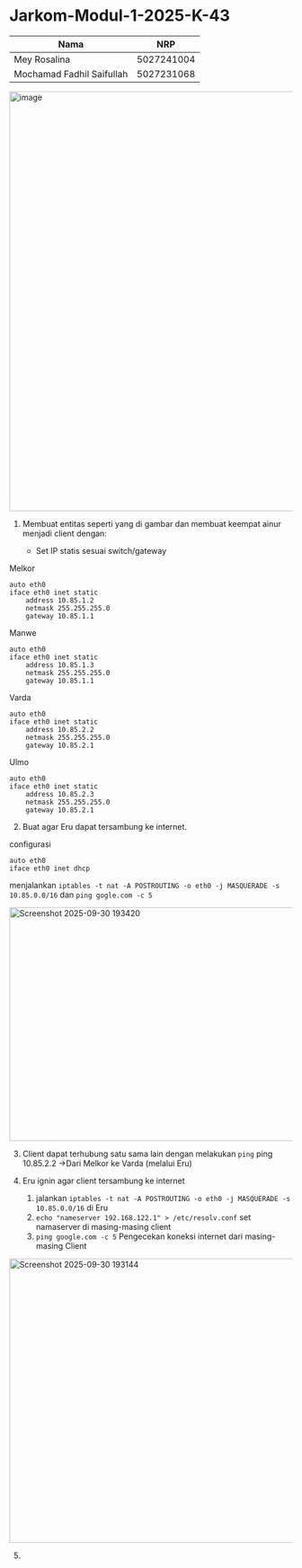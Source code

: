 # Jarkom-Modul-1-2025-K-43

| Nama | NRP |
|------------|--------------|
| Mey Rosalina     | 5027241004    |
| Mochamad Fadhil Saifullah   | 5027231068       |


<img width="1206" height="747" alt="image" src="https://github.com/user-attachments/assets/dd2e27b7-f3af-4233-aa4f-e15dc6336b39" />

1. Membuat entitas seperti yang di gambar dan membuat keempat ainur menjadi client dengan:

   - Set IP statis sesuai switch/gateway
  
Melkor
```
auto eth0
iface eth0 inet static
    address 10.85.1.2
    netmask 255.255.255.0
    gateway 10.85.1.1
```
Manwe
```
auto eth0
iface eth0 inet static
    address 10.85.1.3
    netmask 255.255.255.0
    gateway 10.85.1.1
```

Varda
```
auto eth0
iface eth0 inet static
    address 10.85.2.2
    netmask 255.255.255.0
    gateway 10.85.2.1
```

Ulmo
```
auto eth0
iface eth0 inet static
    address 10.85.2.3
    netmask 255.255.255.0
    gateway 10.85.2.1
```

2. Buat agar Eru dapat tersambung ke internet.
   
configurasi
```
auto eth0
iface eth0 inet dhcp
```

menjalankan ```iptables -t nat -A POSTROUTING -o eth0 -j MASQUERADE -s 10.85.0.0/16```
dan ```ping gogle.com -c 5```

<img width="650" height="416" alt="Screenshot 2025-09-30 193420" src="https://github.com/user-attachments/assets/4fc518df-84d0-448e-8d13-fd302e9243a5" />

3. Client dapat terhubung satu sama lain dengan melakukan ```ping```
   ping 10.85.2.2  ->Dari Melkor ke Varda (melalui Eru)

4. Eru ignin agar client tersambung ke internet
   1. jalankan ```iptables -t nat -A POSTROUTING -o eth0 -j MASQUERADE -s 10.85.0.0/16``` di Eru
   2. ```echo "nameserver 192.168.122.1" > /etc/resolv.conf``` set namaserver di masing-masing client
   3. ```ping google.com -c 5``` Pengecekan koneksi internet dari masing-masing Client
  
<img width="648" height="506" alt="Screenshot 2025-09-30 193144" src="https://github.com/user-attachments/assets/411f5892-56eb-436e-a7f8-2853e599d3f1" />

5. 







